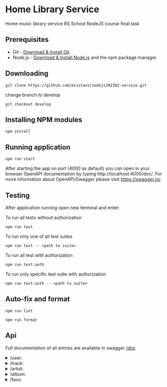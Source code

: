 # Home Library Service
Home music library service
RS School NodeJS course final task
## Prerequisites

- Git - [Download & Install Git](https://git-scm.com/downloads).
- Node.js - [Download & Install Node.js](https://nodejs.org/en/download/) and the npm package manager.

## Downloading

```
git clone https://github.com/existanz/nodejs2023Q2-service.git
```
change branch to develop
```
git checkout develop
```

## Installing NPM modules

```
npm install
```

## Running application

```
npm run start
```

After starting the app on port (4000 as default) you can open
in your browser OpenAPI documentation by typing http://localhost:4000/doc/.
For more information about OpenAPI/Swagger please visit https://swagger.io/.

## Testing

After application running open new terminal and enter:

To run all tests without authorization

```
npm run test
```

To run only one of all test suites

```
npm run test -- <path to suite>
```

To run all test with authorization

```
npm run test:auth
```

To run only specific test suite with authorization

```
npm run test:auth -- <path to suite>
```

## Auto-fix and format

```
npm run lint
```

```
npm run format
```
## Api
Full documentation of all entries are available in swagger [/doc](http://localhost:4000/doc/)

<details> 
<summary>/user:</summary>

- `GET /user` - to get all users

- `GET /user/:id` - get single user by id

- `POST /user` - create new user 

- `PUT /user/:id` - update user's password _only if you know old password_

- `DELETE /user/:id` - delete user

</details>

<details>
<summary>/track:</summary>

- `GET /track` - get all tracks

- `GET /track/:id` - get single track by id

- `POST /track` - create new track:

- `PUT /track/:id` - update track

- `DELETE /track/:id` - delete track

</details>
<details>
<summary>/artist:</summary>

- `GET /artist` - get all artists

- `GET /artist/:id` - get single artist by id

- `POST /artist` - create new artist

- `PUT /artist/:id` - update artist

- `DELETE /artist/:id` - delete artist
</details>
<details>
<summary>
/album:
</summary>

- `GET /album` - get all albums

- `GET /album/:id` - get single album by id

- `POST /album` - create new album

- `PUT /album/:id` - update album

- `DELETE /album/:id` - delete album
</details>
<details>
<summary>
/favs:
</summary>

- `GET /favs` - get all favorites

- `POST /favs/track/:id` - add track to the favorite

- `DELETE /favs/track/:id` - delete track from favorites

- `POST /favs/album/:id` - add album to the favorites

- `DELETE /favs/album/:id` - delete album from favorites

- `POST /favs/artist/:id` - add artist to the favorites

- `DELETE /favs/artist/:id` - delete artist from favorites
</details>